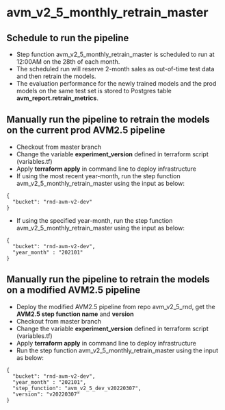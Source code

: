 # avm_v2_5_monthly_retrain_master

## Schedule to run the pipeline

* Step function avm_v2_5_monthly_retrain_master is scheduled to run at 12:00AM on the 28th of each month.
* The scheduled run will reserve 2-month sales as out-of-time test data and then retrain the models.
* The evaluation performance for the newly trained models and the prod models on the same test set is stored to Postgres table **avm_report.retrain_metrics**.

## Manually run the pipeline to retrain the models on the current prod AVM2.5 pipeline

* Checkout from master branch
* Change the variable **experiment_version** defined in terraform script (variables.tf)
* Apply **terraform apply** in command line to deploy infrastructure
* If using the most recent year-month, run the step function avm_v2_5_monthly_retrain_master using the input as below:
``` 
{
  "bucket": "rnd-avm-v2-dev"
}

```
* If using the specified year-month, run the step function avm_v2_5_monthly_retrain_master using the input as below:
``` 
{
  "bucket": "rnd-avm-v2-dev",
  "year_month" : "202101"
}
```

## Manually run the pipeline to retrain the models on a modified AVM2.5 pipeline

* Deploy the modified AVM2.5 pipeline from repo avm_v2_5_rnd, get the **AVM2.5 step function name** and **version**
* Checkout from master branch
* Change the variable **experiment_version** defined in terraform script (variables.tf)
* Apply **terraform apply** in command line to deploy infrastructure
* Run the step function avm_v2_5_monthly_retrain_master using the input as below:
``` 
{
  "bucket": "rnd-avm-v2-dev",
  "year_month" : "202101",
  "step_function": "avm_v2_5_dev_v20220307",
  "version": "v20220307"
}
```

